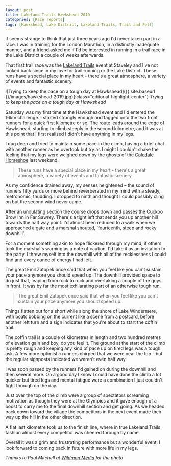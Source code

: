 ```yaml
---
layout: post
title: Lakeland Trails Hawkshead 2019
categories: [Race reports]
tags: [Hawkshead, Lake District, Lakeland Trails, Trail and Fell]
---
```

It seems strange to think that just three years ago I'd never taken part in a race. I was in training for the London Marathon, in a distinctly inadequate manner, and a friend asked me if I'd be interested in running in a trail race in the Lake District a couple of weeks afterwards. 

That first trail race was the [Lakeland Trails]("http://www.lakelandtrails.org/") event at Staveley and I've not looked back since in my love for trail running or the Lake District. These runs have a special place in my heart - there's a great atmosphere, a variety of events and fantastic scenery.

![Trying to keep the pace on a tough day at Hawkshead]({{ site.baseurl }}/images/hawkshead-2019.jpg){:class="editorial-highlight-center"} 
*Trying to keep the pace on a tough day at Hawkshead*

Saturday was my first time at the Hawkshead event and I'd entered the 16km challenge. I started strongly enough and tagged onto the two front runners for a quick first kilometre or so. The route leads around the edge of Hawkshead, starting to climb steeply in the second kilometre, and it was at this point that I first realised I didn't have anything in my legs. 

I dug deep and tried to maintain some pace in the climb, having a brief chat with another runner as he overtook but try as I might I couldn't shake the feeling that my legs were weighed down by the ghosts of the [Coledale Horseshoe]("../coledale-horseshoe-2019/") last weekend.

>These runs have a special place in my heart - there's a great atmosphere, a variety of events and fantastic scenery.

As my confidence drained away, my senses heightened – the sound of runners fifty yards or more behind reverberated in my mind with a steady, metronomic, thudding. I dropped to ninth and thought I could possibly cling on but the second wind never came.

After an undulating section the course drops down and passes the Cuckoo Brow Inn in Far Sawrey. There's a tight left that sends you up another hill towards the half way point. I'd almost been reduced to a walk when we approached a gate and a marshal shouted, 'fourteenth, steep and rocky downhill'. 

For a moment something akin to hope flickered through my mind; if others took the marshal's warning as a note of caution, I'd take it as an invitation to the party. I threw myself into the downhill with all of the recklessness I could find and every ounce of energy I had left. 

The great Emil Zatopek once said that when you feel like you can't sustain your pace anymore you should speed up. The downhill provided space to do just that, leaping from rock to rock and overtaking a couple of the guys in front. It was by far the most exhilarating part of an otherwise tough run.

>The great Emil Zatopek once said that when you feel like you can't sustain your pace anymore you should speed up.

Things flatten out for a short while along the shore of Lake Windermere, with boats bobbing on the current like a scene from a postcard, before another left turn and a sign indicates that you're about to start the coffin trail. 

The coffin trail is a couple of kilometres in length and two hundred metres of elevation gain and boy, do you feel it. The ground at the start of the climb is pretty rough and keeping any kind of pace up on tired legs was a tough ask. A few more optimistic runners chirped that we were near the top - but the regular signposts indicated we weren't even half way.

I was soon passed by the runners I'd gained on during the downhill and then several more. On a good day I know I could have done the climb a lot quicker but tired legs and mental fatigue were a combination I just couldn't fight through on the day.

Just over the top of the climb were a group of spectators screaming motivation as though they were at the Olympics and it gave enough of a boost to carry me to the final downhill section and get going. As we headed back down toward the village the competitors in the next event made their way up the hill in the other direction.

A flat last kilometre took us to the finish line, where in true Lakeland Trails fashion almost every competitor was cheered through by name. 

Overall it was a grim and frustrating performance but a wonderful event, I look forward to coming back in future with more life in my legs.

*Thanks to Paul Mitchell at [Wildman Media]("https://www.wildman-media.com/") for the photo*
